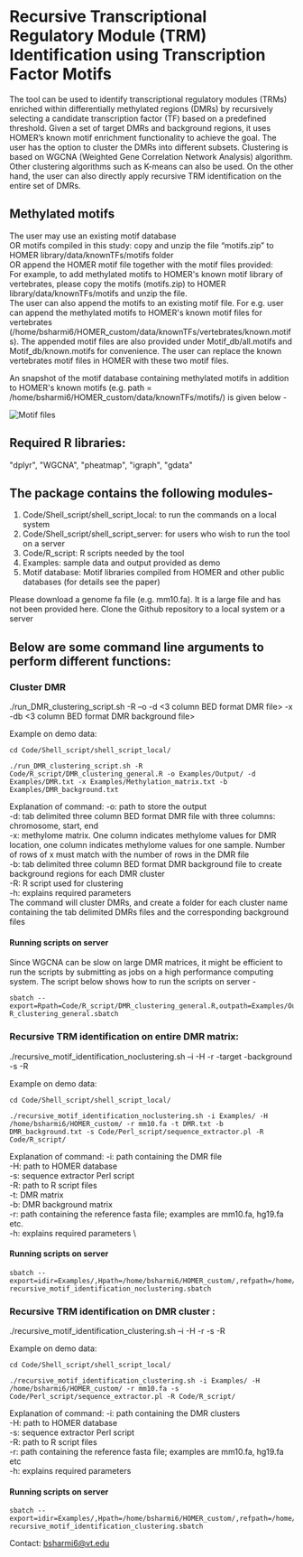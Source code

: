 # Recursive Transcriptional Regulatory Module (TRM) Identification using Transcription Factor Motifs
The tool can be used to identify transcriptional regulatory modules (TRMs) enriched within differentially methylated regions (DMRs) by recursively selecting a candidate transcription factor (TF) based on a predefined threshold. Given a set of target DMRs and background regions, it uses HOMER’s known motif enrichment functionality to achieve the goal. The user has the option to cluster the DMRs into different subsets. Clustering is based on WGCNA (Weighted Gene Correlation Network Analysis) algorithm. Other clustering algorithms such as K-means can also be used. On the other hand, the user can also directly apply recursive TRM identification on the entire set of DMRs. 

## Methylated motifs
The user may use an existing motif database \
OR motifs compiled in this study: copy and unzip the file “motifs.zip” to HOMER library/data/knownTFs/motifs folder \
OR append the HOMER motif file together with the motif files provided: \
For example, to add methylated motifs to HOMER's known motif library of vertebrates, please copy the motifs (motifs.zip) to HOMER library/data/knownTFs/motifs and unzip the file. \
The user can also append the motifs to an existing motif file. For e.g. user can append the methylated motifs to HOMER's known motif files for vertebrates (/home/bsharmi6/HOMER_custom/data/knownTFs/vertebrates/known.motifs). The appended motif files are also provided under Motif_db/all.motifs and Motif_db/known.motifs for convenience. The user can replace the known vertebrates motif files in HOMER with these two motif files. 

An snapshot of the motif database containing methylated motifs in addition to HOMER's known motifs (e.g. path = /home/bsharmi6/HOMER_custom/data/knownTFs/motifs/) is given below - 

![Motif files](https://github.com/BSharmi/TRM-identification/blob/master/Images/motif.png)

## Required R libraries: 
"dplyr", "WGCNA", "pheatmap", "igraph", "gdata"

## The package contains the following modules-
1.	Code/Shell_script/shell_script_local: to run the commands on a local system
2.	Code/Shell_script/shell_script_server: for users who wish to run the tool on a server
3.	Code/R_script: R scripts needed by the tool
4.	Examples: sample data and output provided as demo
5.	Motif database: Motif libraries compiled from HOMER and other public databases (for details see the paper)

Please download a genome fa file (e.g. mm10.fa). It is a large file and has not been provided here.
Clone the Github repository to a local system or a server

## Below are some command line arguments to perform different functions:

### Cluster DMR 

./run_DMR_clustering_script.sh -R <path to R script files> –o <path to output directory> -d <3 column BED format DMR file> -x <Methylome matrix> -db <3 column BED format DMR background file> 

Example on demo data:

```
cd Code/Shell_script/shell_script_local/ 

./run_DMR_clustering_script.sh -R Code/R_script/DMR_clustering_general.R -o Examples/Output/ -d Examples/DMR.txt -x Examples/Methylation_matrix.txt -b Examples/DMR_background.txt 
```

Explanation of command:
-o: path to store the output \
-d: tab delimited three column BED format DMR file with three columns: chromosome, start, end \
-x: methylome matrix. One column indicates methylome values for DMR location, one column indicates methylome values for one sample. Number of rows of x must match with the number of rows in the DMR file \
-b: tab delimited three column BED format DMR background file to create background regions for each DMR cluster \
-R: R script used for clustering \
-h: explains required parameters \
The command will cluster DMRs, and create a folder for each cluster name containing the tab delimited DMRs files and the corresponding background files

#### Running scripts on server

Since WGCNA can be slow on large DMR matrices, it might be efficient to run the scripts by submitting as jobs on a high performance computing system. The script below shows how to run the scripts on server -  

```
sbatch --export=Rpath=Code/R_script/DMR_clustering_general.R,outpath=Examples/Output/,x=Examples/Methylation_matrix.txt,dms=Examples/DMR.txt,dms_background=Examples/DMR_background.txt R_clustering_general.sbatch

```

### Recursive TRM identification on entire DMR matrix:

./recursive_motif_identification_noclustering.sh –i <path to input directory containing DMR files> -H <path to motif database> -r <fasta file> -target <DMR matrix> -background <DMR background matrix> -s <sequence extractor script> -R <path to R script files>

Example on demo data:

```
cd Code/Shell_script/shell_script_local/ 

./recursive_motif_identification_noclustering.sh -i Examples/ -H /home/bsharmi6/HOMER_custom/ -r mm10.fa -t DMR.txt -b DMR_background.txt -s Code/Perl_script/sequence_extractor.pl -R Code/R_script/
```

Explanation of command:
-i: path containing the DMR file \
-H: path to HOMER database \
-s: sequence extractor Perl script \
-R: path to R script files \
-t: DMR matrix \
-b: DMR background matrix \
-r: path containing the reference fasta file; examples are mm10.fa, hg19.fa etc. \
-h: explains required parameters \

#### Running scripts on server

```
sbatch --export=idir=Examples/,Hpath=/home/bsharmi6/HOMER_custom/,refpath=/home/bsharmi6/mm10bowtie2/mm10.fa,seqextractpath=Code/Perl_script/sequence_extractor.pl,Rpath=Code/R_script/,target=DMR.txt,background=DMR_background.txt recursive_motif_identification_noclustering.sbatch 
```


### Recursive TRM identification on DMR cluster :

./recursive_motif_identification_clustering.sh –i <path to input directory containing DMR clusters> -H <path to motif database> -r <fasta file> -s <sequence extractor script> -R <path to R script files>

Example on demo data:

```
cd Code/Shell_script/shell_script_local/ 

./recursive_motif_identification_clustering.sh -i Examples/ -H /home/bsharmi6/HOMER_custom/ -r mm10.fa -s Code/Perl_script/sequence_extractor.pl -R Code/R_script/
```

Explanation of command:
-i: path containing the DMR clusters \
-H: path to HOMER database  \
-s: sequence extractor Perl script \
-R: path to R script files \
-r: path containing the reference fasta file; examples are mm10.fa, hg19.fa etc \
-h: explains required parameters

#### Running scripts on server

```
sbatch --export=idir=Examples/,Hpath=/home/bsharmi6/HOMER_custom/,refpath=/home/bsharmi6/mm10bowtie2/mm10.fa,seqextractpath=Code/Perl_script/sequence_extractor.pl,Rpath=Code/R_script/ recursive_motif_identification_clustering.sbatch
```

Contact: bsharmi6@vt.edu
